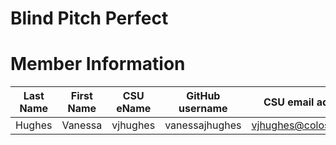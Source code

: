 # Blind Pitch Perfect


# Member Information
Last Name | First Name | CSU eName | GitHub username | CSU email address
-----------|------------|-----------|-----------------|------------------ 
Hughes     |Vanessa     |vjhughes   |vanessajhughes   |vjhughes@colostate.edu
